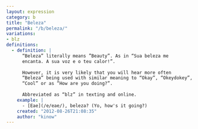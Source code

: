 ```yaml
---
layout: expression
category: b
title: "Beleza"
permalink: "/b/beleza/"
variations:
- blz
definitions:
  - definition: |
      “Beleza” literally means ”Beauty”. As in “Sua beleza me
      encanta. A sua voz e o teu calor!”.
      
      However, it is very likely that you will hear more often
      “Beleza” being used with similar meaning to “Okay”, “Okeydokey”,
      “Cool” or as ”How are you doing?”.
      
      Abbreviated as “blz” in texting and online. 
    example: |
      - [Eae](/e/eae/), beleza? (Yo, how's it going?)
    created: "2012-08-26T21:08:35"
    author: "kinow"
---
```


